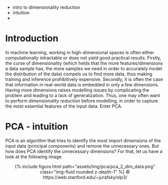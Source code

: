 - intro to dimensionality reduction
- intuition
- 

# Introduction

In machine learning, working in high-dimensional spaces is often either computationally intractable or does not yield good practical results. Firstly, the curse of dimensionality (which helds that the more features/dimensions a data sample has, the more samples we need in order to accurately model the distribution of the data) compels us to find more data, thus making training and inference prohibitively expensive. Secondly, it is often the case that information in real-world data is embedded in only a few dimensions. Having more dimensions raises modelling issues by complicating the problem and leading to a lack of generalization. Thus, one may often want to perform *dimensionality reduction* before modelling, in order to capture the most essential features of the input data. Enter PCA.

# PCA - intuition

PCA is an algorithm that tries to identify the most import dimensions of the input data (principal components) and remove the unnecessary ones. But how does PCA identify the unnecessary dimensions? For that, let us have a look at the following image.


<div style="text-align: center;">
{% include figure.html path="assets/img/pca/pca_2_dim_data.png" class="img-fluid rounded z-depth-1" %}
© https://web.stanford.edu/~jurafsky/slp3/
</div>